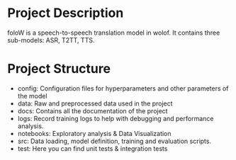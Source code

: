 # Project Description
foloW is a speech-to-speech translation model in wolof. It contains three sub-models: ASR, T2TT, TTS. 

# Project Structure
* config: Configuration files for hyperparameters and other parameters of the model
* data: Raw and preprocessed data used in the project
* docs: Contains all the documentation of the project
* logs: Record training logs to help with debugging and performance analysis.
* notebooks: Exploratory analysis & Data Visualization
* src: Data loading, model definition, training and evaluation scripts.
* test: Here you can find unit tests & integration tests

